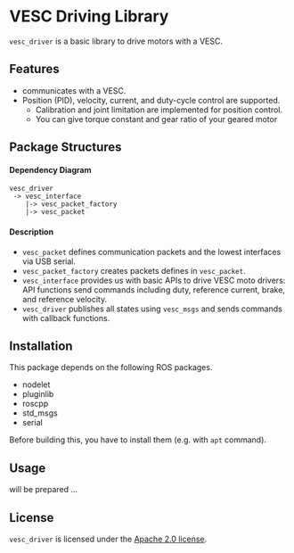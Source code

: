 # VESC Driving Library
`vesc_driver` is a basic library to drive motors with a VESC.

## Features
- communicates with a VESC.
- Position (PID), velocity, current, and duty-cycle control are supported.
  - Calibration and joint limitation are implemented for position control.
  - You can give torque constant and gear ratio of your geared motor

## Package Structures
#### Dependency Diagram
```
vesc_driver
 -> vesc_interface
    |-> vesc_packet_factory
    |-> vesc_packet
```

#### Description
- `vesc_packet` defines communication packets and the lowest interfaces via USB serial. 
- `vesc_packet_factory` creates packets defines in `vesc_packet`.
- `vesc_interface` provides us with basic APIs to drive VESC moto drivers: API functions send commands including duty, reference current, brake, and reference velocity.
- `vesc_driver` publishes all states using `vesc_msgs` and sends commands with callback functions.


## Installation
This package depends on the following ROS packages.

- nodelet
- pluginlib
- roscpp
- std_msgs
- serial

Before building this, you have to install them (e.g. with `apt` command).

## Usage
will be prepared ...

## License
`vesc_driver` is licensed under the [Apache 2.0 license](https://www.apache.org/licenses/LICENSE-2.0.html).
